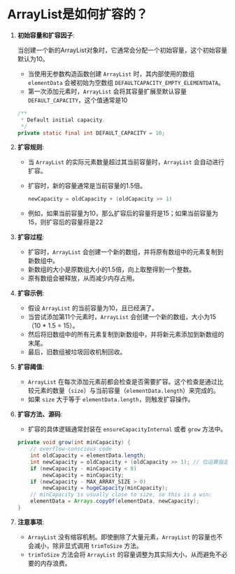 # ArrayList是如何扩容的？

1.  **初始容量和扩容因子**:

    当创建一个新的ArrayList对象时，它通常会分配一个初始容量，这个初始容量默认为10。

    -   当使用无参数构造函数创建 `ArrayList` 时，其内部使用的数组 `elementData` 会被初始为空数组 `DEFAULTCAPACITY_EMPTY_ELEMENTDATA`。
    -   第一次添加元素时，`ArrayList` 会将其容量扩展至默认容量 `DEFAULT_CAPACITY`，这个值通常是10

    ```java
    /**
     * Default initial capacity.
     */
    private static final int DEFAULT_CAPACITY = 10;
    ```

2.  **扩容规则**:

    -   当 `ArrayList` 的实际元素数量超过其当前容量时，`ArrayList` 会自动进行扩容。

    -   扩容时，新的容量通常是当前容量的1.5倍。

        ```java
        newCapacity = oldCapacity + (oldCapacity >> 1)
        ```

    -   例如，如果当前容量为10，那么扩容后的容量将是15；如果当前容量为15，则扩容后的容量将是22

3.  **扩容过程**:

    -   扩容时，`ArrayList` 会创建一个新的数组，并将原有数组中的元素复制到新数组中。
    -   新数组的大小是原数组大小的1.5倍，向上取整得到一个整数。
    -   原有数组会被释放，从而减少内存占用。

4.  **扩容示例**:

    -   假设 `ArrayList` 的当前容量为10，且已经满了。
    -   当尝试添加第11个元素时，`ArrayList` 会创建一个新的数组，大小为15（10 * 1.5 = 15）。
    -   然后将旧数组中的所有元素复制到新数组中，并将新元素添加到新数组的末尾。
    -   最后，旧数组被垃圾回收机制回收。

5.  **扩容阈值**:

    -   `ArrayList` 在每次添加元素前都会检查是否需要扩容。这个检查是通过比较元素的数量（`size`）与当前容量（`elementData.length`）来完成的。
    -   如果 `size` 大于等于 `elementData.length`，则触发扩容操作。

6.  **扩容方法、源码**:

    -   扩容的具体逻辑通常封装在 `ensureCapacityInternal` 或者 `grow` 方法中。

    ```java
    private void grow(int minCapacity) {
        // overflow-conscious code
        int oldCapacity = elementData.length;
        int newCapacity = oldCapacity + (oldCapacity >> 1);	// 位运算指定新数组的容量
        if (newCapacity - minCapacity < 0)
            newCapacity = minCapacity;
        if (newCapacity - MAX_ARRAY_SIZE > 0)
            newCapacity = hugeCapacity(minCapacity);
        // minCapacity is usually close to size, so this is a win:
        elementData = Arrays.copyOf(elementData, newCapacity);
    }
    ```

7.  **注意事项**:

    -   `ArrayList` 没有缩容机制。即使删除了大量元素，`ArrayList` 的容量也不会减小，除非显式调用 `trimToSize` 方法。
    -   `trimToSize` 方法会将 `ArrayList` 的容量调整为其实际大小，从而避免不必要的内存浪费。